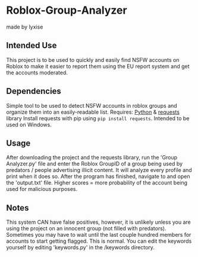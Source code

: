 # Roblox-Group-Analyzer
made by lyxise
## Intended Use
This project is to be used to quickly and easily find NSFW accounts on Roblox to make it easier to report them using the EU report system and get the accounts moderated.
## Dependencies
Simple tool to be used to detect NSFW accounts in roblox groups and organize them into an easily-readable list.
Requires: [Python](https://www.python.org) & [requests](https://pypi.org/project/requests/) library
Install requests with pip using `pip install requests`.
Intended to be used on Windows.
## Usage
After downloading the project and the requests library, run the 'Group Analyzer.py' file and enter the Roblox GroupID of a group being used by predators / people advertising illicit content. It will analyze every profile and print when it does so. After the program has finished, navigate to and open the 'output.txt' file. Higher scores = more probability of the account being used for malicious purposes.
## Notes
This system CAN have false positives, however, it is unlikely unless you are using the project on an innocent group (not filled with predators).
Sometimes you may have to wait until the last couple hundred members for accounts to start getting flagged. This is normal.
You can edit the keywords yourself by editing 'keywords.py' in the /keywords directory.
